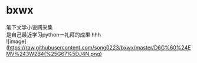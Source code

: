 # bxwx
笔下文学小说网采集  
是自己最近学习python一礼拜的成果 hhh  
![image](https://raw.githubusercontent.com/song0223/bxwx/master/D6G%60%24EMV%243W2B4(%25G67%5DJ4N.png)